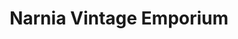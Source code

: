 ---
title: "Narnia Vintage Emporium"
url: /waterford/narnia-vintage-emporium-gladstone-street/
shop: clothes
---